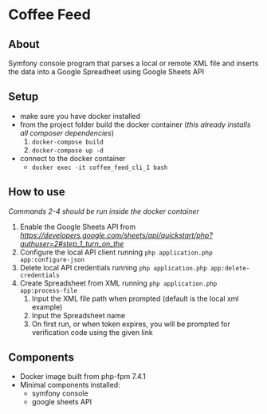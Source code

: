 # Coffee Feed

## About
Symfony console program that parses a local or remote XML file and inserts the data into a Google Spreadheet using Google Sheets API

## Setup
- make sure you have docker installed
- from the project folder build the docker container (*this already installs all composer dependencies*)
    1. `docker-compose build`
    2. `docker-compose up -d` 
- connect to the docker container
    - `docker exec -it coffee_feed_cli_1 bash`

## How to use
*Commands 2-4 should be run inside the docker container*
1. Enable the Google Sheets API from *https://developers.google.com/sheets/api/quickstart/php?authuser=2#step_1_turn_on_the* 
2. Configure the local API client running `php application.php app:configure-json`
3. Delete local API credentials running `php application.php app:delete-credentials`
4. Create Spreadsheet from XML running `php application.php app:process-file`
    1. Input the XML file path when prompted (default is the local xml example)
    2. Input the Spreadsheet name
    3. On first run, or when token expires, you will be prompted for verification code using the given link
    
## Components
- Docker image built from php-fpm 7.4.1
- Minimal components installed:
    - symfony console
    - google sheets API


